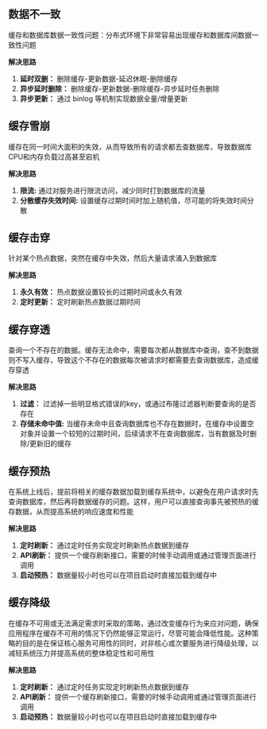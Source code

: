 ## 数据不一致

缓存和数据库数据一致性问题：分布式环境下非常容易出现缓存和数据库间数据一致性问题

**解决思路**

1. **延时双删：** 删除缓存-更新数据-延迟休眠-删除缓存
2. **异步延时删除：** 删除缓存-更新数据-删除缓存-异步延时任务删除
3. **异步更新：** 通过 binlog 等机制实现数据全量/增量更新

## 缓存雪崩

缓存在同一时间大面积的失效，从而导致所有的请求都去查数据库，导致数据库CPU和内存负载过高甚至宕机

**解决思路**

1. **限流:** 通过对服务进行限流访问，减少同时打到数据库的流量
2. **分散缓存失效时间:** 设置缓存过期时间时加上随机值，尽可能的将失效时间分散

## 缓存击穿

针对某个热点数据，突然在缓存中失效，然后大量请求涌入到数据库

**解决思路**

1. **永久有效：** 热点数据设置较长的过期时间或永久有效
2. **定时更新：** 定时刷新热点数据过期时间

## 缓存穿透

查询一个不存在的数据。缓存无法命中，需要每次都从数据库中查询，查不到数据则不写入缓存，导致这个不存在的数据每次被请求时都需要去查询数据库，造成缓存穿透

**解决思路**

1. **过滤：** 过滤掉一些明显格式错误的key，或通过布隆过滤器判断要查询的是否存在
2. **存储未命中值:** 当缓存未命中且查询数据库也不存在数据时，在缓存中设置空对象并设置一个较短的过期时间，后续请求不在查询数据库，当有数据及时删除/更新旧的缓存

## 缓存预热

在系统上线后，提前将相关的缓存数据加载到缓存系统中，以避免在用户请求时先查询数据库，然后再将数据缓存的问题。这样，用户可以直接查询事先被预热的缓存数据，从而提高系统的响应速度和性能

**解决思路**

1. **定时刷新：** 通过定时任务实现定时刷新热点数据到缓存
2. **API刷新：** 提供一个缓存刷新接口，需要的时候手动调用或通过管理页面进行调用
3. **启动预热：** 数据量较小时也可以在项目启动时直接加载到缓存中

## 缓存降级

在缓存不可用或无法满足需求时采取的策略，通过改变缓存行为来应对问题，确保应用程序在缓存不可用的情况下仍然能够正常运行，尽管可能会降低性能。这种策略的目的是在保证核心服务可用性的同时，对非核心或次要服务进行降级处理，以减轻系统压力并提高系统的整体稳定性和可用性

**解决思路**

1. **定时刷新：** 通过定时任务实现定时刷新热点数据到缓存
2. **API刷新：** 提供一个缓存刷新接口，需要的时候手动调用或通过管理页面进行调用
3. **启动预热：** 数据量较小时也可以在项目启动时直接加载到缓存中
